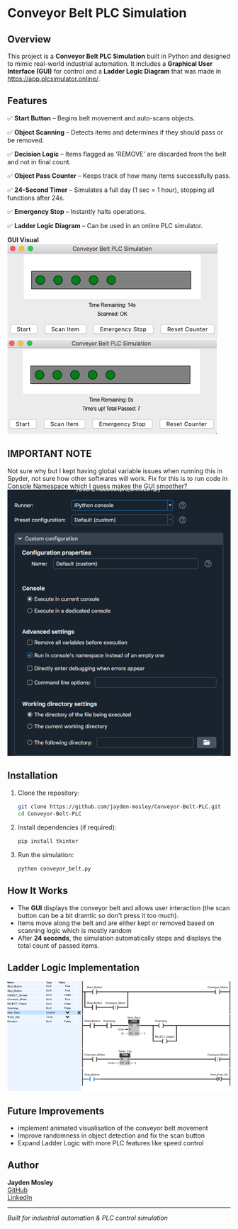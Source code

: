 # Conveyor Belt PLC Simulation

## Overview
This project is a **Conveyor Belt PLC Simulation** built in Python and designed to mimic real-world industrial automation. It includes a **Graphical User Interface (GUI)** for control and a **Ladder Logic Diagram** that was made in https://app.plcsimulator.online/.

## Features
✅ **Start Button** – Begins belt movement and auto-scans objects.

✅ **Object Scanning** – Detects items and determines if they should pass or be removed. 

✅ **Decision Logic** – Items flagged as 'REMOVE' are discarded from the belt and not in final count. 

✅ **Object Pass Counter** – Keeps track of how many items successfully pass.  

✅ **24-Second Timer** – Simulates a full day (1 sec = 1 hour), stopping all functions after 24s.  

✅ **Emergency Stop** – Instantly halts operations.  

✅ **Ladder Logic Diagram** – Can be used in an online PLC simulator.  

**GUI Visual**
![Conveyor-Belt-PLC-Simulator](screenshot1.png)
![Conveyor-Belt-PLC-Simulator](screenshot2.png)

## IMPORTANT NOTE
Not sure why but I kept having global variable issues when running this in Spyder, not sure how other softwares will work. Fix for this is to run code in Console Namespace which I guess makes the GUI smoother?
![Conveyor-Belt-PLC-Simulator](runConcoleNamespace.png)

## Installation
1. Clone the repository:
   ```bash
   git clone https://github.com/jayden-mosley/Conveyor-Belt-PLC.git
   cd Conveyor-Belt-PLC
   ```
2. Install dependencies (if required):
   ```bash
   pip install tkinter
   ```
3. Run the simulation:
   ```bash
   python conveyor_belt.py
   ```

## How It Works
- The **GUI** displays the conveyor belt and allows user interaction (the scan button can be a bit dramtic so don't press it too much).  
- Items move along the belt and are either kept or removed based on scanning logic which is mostly random  
- After **24 seconds**, the simulation automatically stops and displays the total count of passed items.  

## Ladder Logic Implementation
![Conveyor-Belt-PLC-Simulator](PLC_Simulator.png)

## Future Improvements
- implement animated visualisation of the conveyor belt movement  
- Improve randomness in object detection and fix the scan button 
- Expand Ladder Logic with more PLC features like speed control

## Author
**Jayden Mosley**  
[GitHub](https://github.com/jayden-mosley)  
[LinkedIn](https://linkedin.com/in/jayden-mosley)  

---
*Built for industrial automation & PLC control simulation*
